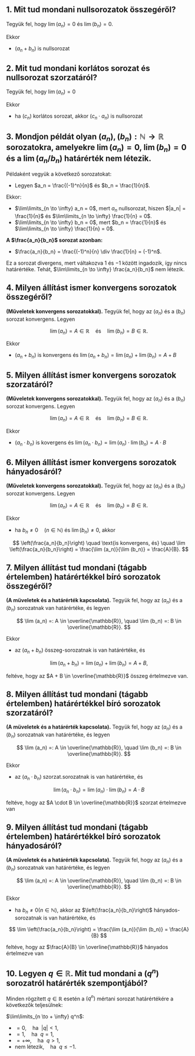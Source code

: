 ## 1. Mit tud mondani nullsorozatok összegéről?

Tegyük fel, hogy $\lim (a_n) = 0$ és $\lim (b_n) = 0$.

Ekkor
-  $(a_n + b_n)$ is nullsorozat

## 2. Mit tud mondani korlátos sorozat és nullsorozat szorzatáról?

Tegyük fel, hogy $\lim (a_n) = 0$

Ekkor
- ha $(c_n)$ korlátos sorozat, akkor $(c_n \cdot a_n)$ is nullsorozat

## 3. Mondjon példát olyan $(a_n), (b_n) : \mathbb{N} \to \mathbb{R}$ sorozatokra, amelyekre $\lim (a_n) = 0$, $\lim(b_n) = 0$ és a $\lim (a_n/b_n)$ határérték nem létezik.

Példaként vegyük a következő sorozatokat:

- Legyen $a_n = \frac{(-1)^n}{n}$ és $b_n = \frac{1}{n}$.

Ekkor:

- $\lim\limits_{n \to \infty} a_n = 0$, mert $a_n$ nullsorozat, hiszen $|a_n| = \frac{1}{n}$ és $\lim\limits_{n \to \infty} \frac{1}{n} = 0$.
- $\lim\limits_{n \to \infty} b_n = 0$, mert $b_n = \frac{1}{n}$ és $\lim\limits_{n \to \infty} \frac{1}{n} = 0$.

**A $\frac{a_n}{b_n}$ sorozat azonban:**

- $\frac{a_n}{b_n} = \frac{(-1)^n}{n} \div \frac{1}{n} = (-1)^n$.

Ez a sorozat divergens, mert váltakozva $1$ és $-1$ között ingadozik, így nincs határértéke. Tehát, $\lim\limits_{n \to \infty} \frac{a_n}{b_n}$ nem létezik.

## 4. Milyen állítást ismer konvergens sorozatok összegéről?

**(Műveletek konvergens sorozatokkal).** Tegyük fel, hogy az $(a_n)$ és a $(b_n)$ sorozat konvergens. Legyen

$$
\lim (a_n) = A \in \mathbb{R} \quad \text{és} \quad \lim (b_n) = B \in \mathbb{R}.
$$

Ekkor

- $(a_n + b_n)$ is konvergens és $\lim (a_n + b_n) = \lim (a_n) + \lim (b_n) = A + B$

## 5. Milyen állítást ismer konvergens sorozatok szorzatáról?

**(Műveletek konvergens sorozatokkal).** Tegyük fel, hogy az $(a_n)$ és a $(b_n)$ sorozat konvergens. Legyen

$$
\lim (a_n) = A \in \mathbb{R} \quad \text{és} \quad \lim (b_n) = B \in \mathbb{R}.
$$

Ekkor

- $(a_n \cdot b_n)$ is kovergens és $\lim (a_n \cdot b_n) = \lim (a_n) \cdot \lim (b_n) = A \cdot B$

## 6. Milyen állítást ismer konvergens sorozatok hányadosáról?

**(Műveletek konvergens sorozatokkal).** Tegyük fel, hogy az $(a_n)$ és a $(b_n)$ sorozat konvergens. Legyen

$$
\lim (a_n) = A \in \mathbb{R} \quad \text{és} \quad \lim (b_n) = B \in \mathbb{R}.
$$

Ekkor

- ha $b_n \neq 0 \quad (n \in \mathbb{N})$ és $\lim(b_n) \neq 0$, akkor

$$
\left(\frac{a_n}{b_n}\right) \quad \text{is konvergens, és} \quad \lim \left(\frac{a_n}{b_n}\right) = \frac{\lim (a_n)}{\lim (b_n)} = \frac{A}{B}.
$$

## 7. Milyen állítást tud mondani (tágabb értelemben) határértékkel bíró sorozatok összegéről?

**(A müveletek és a határérték kapcsolata).** Tegyük fel, hogy az $(a_n)$ és a $(b_n)$ sorozatnak van határértéke, és legyen

$$
\lim (a_n) =: A \in \overline{\mathbb{R}}, \quad \lim (b_n) =: B \in \overline{\mathbb{R}}.
$$

Ekkor

- az $(a_n + b_n)$ összeg-sorozatnak is van határértéke, és 

$$
\lim (a_n + b_n) = \lim (a_n) + \lim (b_n) = A + B,
$$

feltéve, hogy az $A + B \in \overline{\mathbb{R}}$ összeg értelmezve van.

## 8. Milyen állítást tud mondani (tágabb értelemben) határértékkel bíró sorozatok szorzatáról?

**(A müveletek és a határérték kapcsolata).** Tegyük fel, hogy az $(a_n)$ és a $(b_n)$ sorozatnak van határértéke, és legyen

$$
\lim (a_n) =: A \in \overline{\mathbb{R}}, \quad \lim (b_n) =: B \in \overline{\mathbb{R}}.
$$

Ekkor

- az $(a_n \cdot b_n)$ szorzat.sorozatnak is van határértéke, és

$$
\lim (a_n \cdot b_n) = \lim (a_n) \cdot \lim (b_n) = A \cdot B
$$

feltéve, hogy az $A \cdot B \in \overline{\mathbb{R}}$ szorzat értelmezve van

## 9. Milyen állítást tud mondani (tágabb értelemben) határértékkel bíró sorozatok hányadosáról?

**(A müveletek és a határérték kapcsolata).** Tegyük fel, hogy az $(a_n)$ és a $(b_n)$ sorozatnak van határértéke, és legyen

$$
\lim (a_n) =: A \in \overline{\mathbb{R}}, \quad \lim (b_n) =: B \in \overline{\mathbb{R}}.
$$

Ekkor

- ha $b_n \neq 0 (n \in \mathbb{N})$, akkor az $\left(\frac{a_n}{b_n}\right)$ hányados-sorozatnak is van határértéke, és 

$$
\lim \left(\frac{a_n}{b_n}\right) = \frac{\lim (a_n)}{\lim (b_n)} = \frac{A}{B}
$$

feltéve, hogy az $\frac{A}{B} \in \overline{\mathbb{R}}$ hányados értelmezve van

## 10. Legyen $q \in \mathbb{R}$. Mit tud mondani a $(q^n)$ sorozatról határérték szempontjából?

Minden rögzített $q \in \mathbb{R}$ esetén a $(q^n)$ mértani sorozat határértékére a következők teljesülnek:

$\lim\limits_{n \to + \infty} q^n$:

- $= 0, \quad \text{ha} \ \ |q| < 1$,
- $= 1, \quad \text{ha} \ \ q = 1$,
- $= + \infty, \quad \text{ha} \ \ q > 1$,
- $\text{nem létezik,} \quad \text{ha} \ \ q \leq -1$.